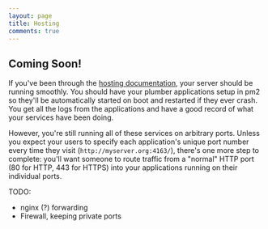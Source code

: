 ```yaml
---
layout: page
title: Hosting
comments: true
---
```


<div class="row"><div class="col-sm-8" markdown="1">

## Coming Soon!

If you've been through the [hosting documentation](../hosting/), your server should be running smoothly. You should have your plumber applications setup in pm2 so they'll be automatically started on boot and restarted if they ever crash. You get all the logs from the applications and have a good record of what your services have been doing.

However, you're still running all of these services on arbitrary ports. Unless you expect your users to specify each application's unique port number every time they visit (`http://myserver.org:4163/`), there's one more step to complete: you'll want someone to route traffic from a "normal" HTTP port (80 for HTTP, 443 for HTTPS) into your applications running on their individual ports.

TODO: 
 - nginx (?) forwarding
 - Firewall, keeping private ports

</div></div>
